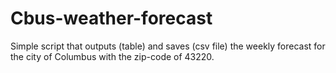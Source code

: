 # Cbus-weather-forecast

Simple script that outputs (table) and saves (csv file) the weekly forecast for the city of Columbus with the zip-code of 43220.
